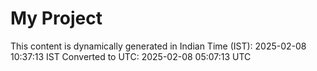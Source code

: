 # My Project

This content is dynamically generated in Indian Time (IST): 2025-02-08 10:37:13 IST
Converted to UTC: 2025-02-08 05:07:13 UTC
